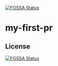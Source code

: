 [![FOSSA Status](https://app.fossa.com/api/projects/git%2Bgithub.com%2Fsorycc%2Fmy-first-pr.svg?type=shield)](https://app.fossa.com/projects/git%2Bgithub.com%2Fsorycc%2Fmy-first-pr?ref=badge_shield)

# my-first-pr

## License
[![FOSSA Status](https://app.fossa.com/api/projects/git%2Bgithub.com%2Fsorycc%2Fmy-first-pr.svg?type=large)](https://app.fossa.com/projects/git%2Bgithub.com%2Fsorycc%2Fmy-first-pr?ref=badge_large)